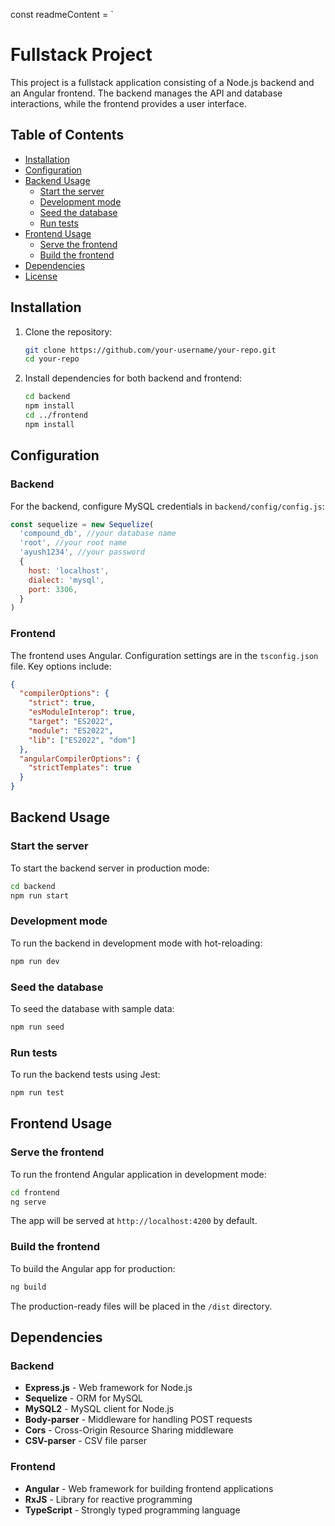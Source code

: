 const readmeContent = `

# Fullstack Project

This project is a fullstack application consisting of a Node.js backend and an Angular frontend. The backend manages the API and database interactions, while the frontend provides a user interface.

## Table of Contents

- [Installation](#installation)
- [Configuration](#configuration)
- [Backend Usage](#backend-usage)
  - [Start the server](#start-the-server)
  - [Development mode](#development-mode)
  - [Seed the database](#seed-the-database)
  - [Run tests](#run-tests)
- [Frontend Usage](#frontend-usage)
  - [Serve the frontend](#serve-the-frontend)
  - [Build the frontend](#build-the-frontend)
- [Dependencies](#dependencies)
- [License](#license)

## Installation

1. Clone the repository:

   ```bash
   git clone https://github.com/your-username/your-repo.git
   cd your-repo
   ```

2. Install dependencies for both backend and frontend:

   ```bash
   cd backend
   npm install
   cd ../frontend
   npm install
   ```

## Configuration

### Backend

For the backend, configure MySQL credentials in `backend/config/config.js`:

```js
const sequelize = new Sequelize(
  'compound_db', //your database name
  'root', //your root name
  'ayush1234', //your password
  {
    host: 'localhost',
    dialect: 'mysql',
    port: 3306,
  }
)
```

### Frontend

The frontend uses Angular. Configuration settings are in the `tsconfig.json` file. Key options include:

```json
{
  "compilerOptions": {
    "strict": true,
    "esModuleInterop": true,
    "target": "ES2022",
    "module": "ES2022",
    "lib": ["ES2022", "dom"]
  },
  "angularCompilerOptions": {
    "strictTemplates": true
  }
}
```

## Backend Usage

### Start the server

To start the backend server in production mode:

```bash
cd backend
npm run start
```

### Development mode

To run the backend in development mode with hot-reloading:

```bash
npm run dev
```

### Seed the database

To seed the database with sample data:

```bash
npm run seed
```

### Run tests

To run the backend tests using Jest:

```bash
npm run test
```

## Frontend Usage

### Serve the frontend

To run the frontend Angular application in development mode:

```bash
cd frontend
ng serve
```

The app will be served at `http://localhost:4200` by default.

### Build the frontend

To build the Angular app for production:

```bash
ng build
```

The production-ready files will be placed in the `/dist` directory.

## Dependencies

### Backend

- **Express.js** - Web framework for Node.js
- **Sequelize** - ORM for MySQL
- **MySQL2** - MySQL client for Node.js
- **Body-parser** - Middleware for handling POST requests
- **Cors** - Cross-Origin Resource Sharing middleware
- **CSV-parser** - CSV file parser

### Frontend

- **Angular** - Web framework for building frontend applications
- **RxJS** - Library for reactive programming
- **TypeScript** - Strongly typed programming language
